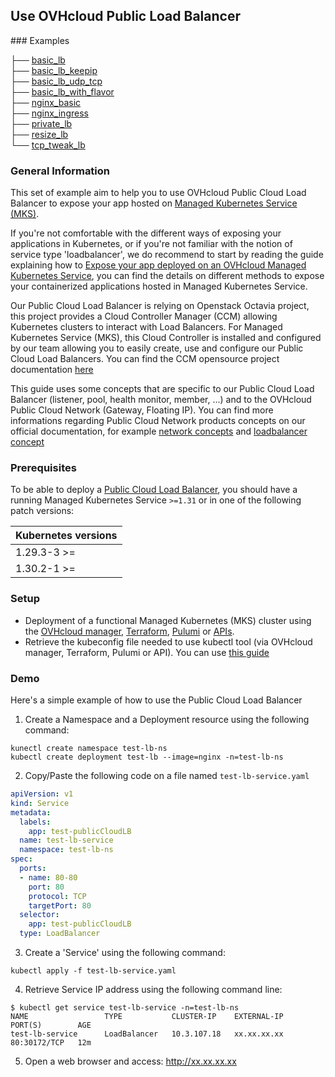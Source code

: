 ## Use OVHcloud Public Load Balancer

### Examples

├── [basic_lb](./basic_lb) \
├── [basic_lb_keepip](./basic_lb_keepip) \
├── [basic_lb_udp_tcp](./basic_lb_udp_tcp) \
├── [basic_lb_with_flavor](./basic_lb_with_flavor) \
├── [nginx_basic](./nginx_basic) \
├── [nginx_ingress](./nginx_ingress) \
├── [private_lb](./private_lb) \
├── [resize_lb](./resize_lb) \
└── [tcp_tweak_lb](./tcp_tweak_lb)


### General Information
This set of example aim to help you to use OVHcloud Public Cloud Load Balancer to expose your app hosted on [Managed Kubernetes Service (MKS)](https://www.ovhcloud.com/en/public-cloud/kubernetes/).

If you're not comfortable with the different ways of exposing your applications in Kubernetes, or if you're not familiar with the notion of service type 'loadbalancer', we do recommend to start by reading the guide explaining how to [Expose your app deployed on an OVHcloud Managed Kubernetes Service](https://help.ovhcloud.com/csm/en-ie-public-cloud-kubernetes-using-lb?id=kb_article_view&sysparm_article=KB0050008), you can find the details on different methods to expose your containerized applications hosted in Managed Kubernetes Service.

Our Public Cloud Load Balancer is relying on Openstack Octavia project, this project provides a Cloud Controller Manager (CCM) allowing Kubernetes clusters to interact with Load Balancers. For Managed Kubernetes Service (MKS), this Cloud Controller is installed and configured by our team allowing you to easily create, use and configure our Public Cloud Load Balancers. You can find the CCM opensource project documentation [here](https://github.com/kubernetes/cloud-provider-openstack/blob/master/docs/openstack-cloud-controller-manager/expose-applications-using-loadbalancer-type-service.md)

This guide uses some concepts that are specific to our Public Cloud Load Balancer (listener, pool, health monitor, member, ...)  and to the OVHcloud Public Cloud Network (Gateway, Floating IP). You can find more informations regarding Public Cloud Network products concepts on our official documentation, for example [network concepts](https://help.ovhcloud.com/csm/worldeuro-documentation-public-cloud-network-concepts?id=kb_browse_cat&kb_id=574a8325551974502d4c6e78b7421938&kb_category=9a19a664ede06d102d4c139330b8ce8f) and [loadbalancer concept](https://help.ovhcloud.com/csm/en-ie-public-cloud-network-concepts?id=kb_article_view&sysparm_article=KB0050139)


### Prerequisites
To be able to deploy a [Public Cloud Load Balancer](https://www.ovhcloud.com/en-ie/public-cloud/load-balancer/), you should have a running Managed Kubernetes Service `>=1.31` or in one of the following patch versions:

| Kubernetes versions |
| ------------------- |
| 1.29.3-3  >=        |
| 1.30.2-1  >=        |


### Setup
- Deployment of a functional Managed Kubernetes (MKS) cluster using the [OVHcloud manager](https://help.ovhcloud.com/csm/en-ie-public-cloud-kubernetes-create-cluster?id=kb_article_view&sysparm_article=KB0037221), [Terraform](https://help.ovhcloud.com/csm/en-ie-public-cloud-kubernetes-create-cluster-with-terraform?id=kb_article_view&sysparm_article=KB0049684), [Pulumi](https://help.ovhcloud.com/csm/en-ie-public-cloud-kubernetes-create-cluster-with-pulumi?id=kb_article_view&sysparm_article=KB0059712) or [APIs](https://api.ovh.com/console-preview/?section=%2Fcloud&branch=v1#post-/cloud/project/-serviceName-/kube).
- Retrieve the kubeconfig file needed to use kubectl tool (via OVHcloud manager, Terraform, Pulumi or API). You can use [this guide](https://help.ovhcloud.com/csm/en-ie-public-cloud-kubernetes-configure-kubectl?id=kb_article_view&sysparm_article=KB0049658)

### Demo

Here's a simple example of how to use the Public Cloud Load Balancer

1. Create a Namespace and a Deployment resource using the following command:
```shell
kunectl create namespace test-lb-ns
kubectl create deployment test-lb --image=nginx -n=test-lb-ns
```
2. Copy/Paste the following code on a file named `test-lb-service.yaml`
```yaml
apiVersion: v1
kind: Service
metadata:
  labels:
    app: test-publicCloudLB
  name: test-lb-service
  namespace: test-lb-ns
spec:
  ports:
  - name: 80-80
    port: 80
    protocol: TCP
    targetPort: 80
  selector:
    app: test-publicCloudLB
  type: LoadBalancer
```
3. Create a 'Service' using the following command:
```shell
kubectl apply -f test-lb-service.yaml
```
4. Retrieve Service IP address using the following command line:
```shell
$ kubectl get service test-lb-service -n=test-lb-ns
NAME                 TYPE           CLUSTER-IP    EXTERNAL-IP      PORT(S)        AGE
test-lb-service      LoadBalancer   10.3.107.18   xx.xx.xx.xx   80:30172/TCP   12m
```
5. Open a web browser and access: http://xx.xx.xx.xx
